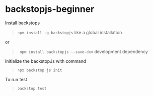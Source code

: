 # backstopjs-beginner


Install backstops

> ` npm install -g backstopjs `   like a global installation

or 

>` npm install backstopjs --save-dev`  development dependency

Initialize the backstopJs with command
> `npx backstop js init `




To run test 
 > `backstop test`